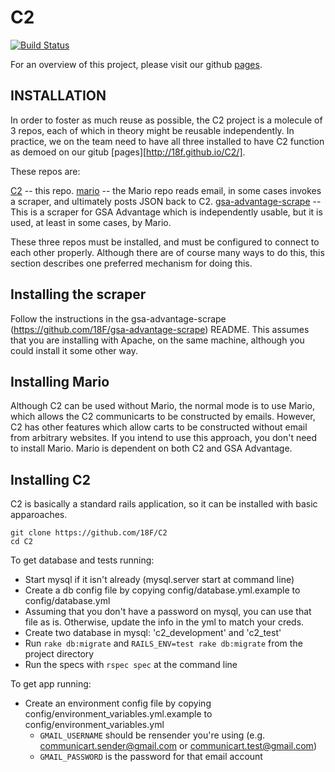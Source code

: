 # C2

[![Build Status](https://travis-ci.org/18F/C2.svg?branch=master)](https://travis-ci.org/18F/C2)

For an overview of this project, please visit our github [pages](http://18f.github.io/C2/).

## INSTALLATION

In order to foster as much reuse as possible, the C2 project is a molecule of 3 repos,
each of which in theory might be reusable independently.  In practice, we on the
team need to have all three installed to have C2 function as demoed on our gitub [pages][http://18f.github.io/C2/].

These repos are:

[C2](https://github.com/18F/C2) -- this repo.
[mario](https://github.com/18F/Mario) -- the Mario repo reads email, in some cases invokes a scraper, and ultimately posts JSON back to C2.
[gsa-advantage-scrape](https://github.com/18F/gsa-advantage-scrape) -- This is a scraper for GSA Advantage which is independently usable,
but it is used, at least in some cases, by Mario.

These three repos must be installed, and must be configured to connect to each other properly.  Although there are of course many
ways to do this, this section describes one preferred mechanism for doing this.

## Installing the scraper

Follow the instructions in the gsa-advantage-scrape (https://github.com/18F/gsa-advantage-scrape) README.  This assumes that
you are installing with Apache, on the same machine, although you could install it some other way.

## Installing Mario

Although C2 can be used without Mario, the normal mode is to use Mario, which allows the C2 communicarts to be constructed by emails.  However, C2 has other features which allow carts to be constructed without email from arbitrary websites.  If you intend to use this approach, you don't need to install Mario.  Mario is dependent on both C2 and GSA Advantage.

## Installing C2

C2 is basically a standard rails application, so it can be installed with basic apparoaches.

```
git clone https://github.com/18F/C2
cd C2
```

To get database and tests running:

- Start mysql if it isn't already (mysql.server start at command line)
- Create a db config file by copying config/database.yml.example to config/database.yml
- Assuming that you don't have a password on mysql, you can use that file as is.
  Otherwise, update the info in the yml to match your creds.
- Create two database in mysql: 'c2_development' and 'c2_test'
- Run `rake db:migrate` and `RAILS_ENV=test rake db:migrate` from the project directory
- Run the specs with `rspec spec` at the command line 


To get app running:

- Create an environment config file by copying config/environment_variables.yml.example to config/environment_variables.yml
  - `GMAIL_USERNAME` should be rensender you're using (e.g. communicart.sender@gmail.com or communicart.test@gmail.com)
  - `GMAIL_PASSWORD` is the password for that email account
